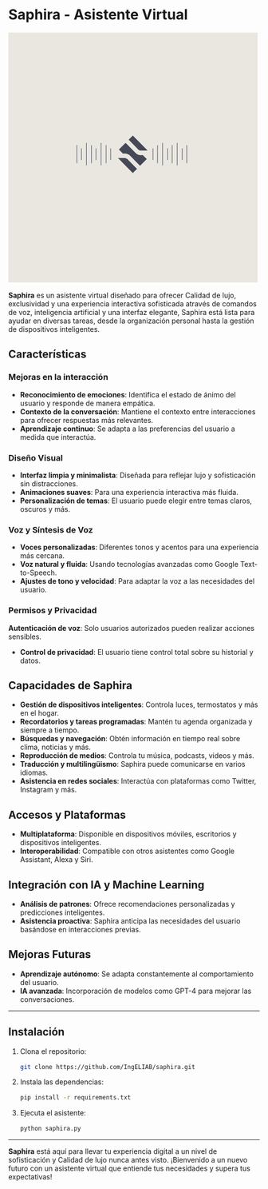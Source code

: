 # Saphira - Asistente Virtual
![CyberPassGen](Saphira_Logo.png)

**Saphira** es un asistente virtual diseñado para ofrecer Calidad de lujo, exclusividad y una experiencia interactiva sofisticada através de comandos de voz, inteligencia artificial y una interfaz elegante, Saphira está lista para ayudar en diversas tareas, desde la organización personal hasta la gestión de dispositivos inteligentes.

## Características

### Mejoras en la interacción
- **Reconocimiento de emociones**: Identifica el estado de ánimo del usuario y responde de manera empática.
- **Contexto de la conversación**: Mantiene el contexto entre interacciones para ofrecer respuestas más relevantes.
- **Aprendizaje continuo**: Se adapta a las preferencias del usuario a medida que interactúa.

### Diseño Visual
- **Interfaz limpia y minimalista**: Diseñada para reflejar lujo y sofisticación sin distracciones.
- **Animaciones suaves**: Para una experiencia interactiva más fluida.
- **Personalización de temas**: El usuario puede elegir entre temas claros, oscuros y más.

### Voz y Síntesis de Voz
- **Voces personalizadas**: Diferentes tonos y acentos para una experiencia más cercana.
- **Voz natural y fluida**: Usando tecnologías avanzadas como Google Text-to-Speech.
- **Ajustes de tono y velocidad**: Para adaptar la voz a las necesidades del usuario.

### Permisos y Privacidad                                                                                             
**Autenticación de voz**: Solo usuarios autorizados pueden realizar acciones sensibles.
- **Control de privacidad**: El usuario tiene control total sobre su historial y datos.

## Capacidades de Saphira

- **Gestión de dispositivos inteligentes**: Controla luces, termostatos y más en el hogar.
- **Recordatorios y tareas programadas**: Mantén tu agenda organizada y siempre a tiempo.
- **Búsquedas y navegación**: Obtén información en tiempo real sobre clima, noticias y más.
- **Reproducción de medios**: Controla tu música, podcasts, videos y más.
- **Traducción y multilingüismo**: Saphira puede comunicarse en varios idiomas.
- **Asistencia en redes sociales**: Interactúa con plataformas como Twitter, Instagram y más.

## Accesos y Plataformas

- **Multiplataforma**: Disponible en dispositivos móviles, escritorios y dispositivos inteligentes.
- **Interoperabilidad**: Compatible con otros asistentes como Google Assistant, Alexa y Siri.

## Integración con IA y Machine Learning

- **Análisis de patrones**: Ofrece recomendaciones personalizadas y predicciones inteligentes.
- **Asistencia proactiva**: Saphira anticipa las necesidades del usuario basándose en interacciones previas.

## Mejoras Futuras

- **Aprendizaje autónomo**: Se adapta constantemente al comportamiento del usuario.
- **IA avanzada**: Incorporación de modelos como GPT-4 para mejorar las conversaciones.

---

## Instalación

1. Clona el repositorio:
   ```bash
   git clone https://github.com/IngELIAB/saphira.git
   ```

2. Instala las dependencias:
   ```bash
   pip install -r requirements.txt
   ```

3. Ejecuta el asistente:
   ```bash
   python saphira.py
   ```

---

**Saphira** está aquí para llevar tu experiencia digital a un nivel de sofisticación y Calidad de lujo nunca antes visto. ¡Bienvenido a un nuevo futuro con un asistente virtual que entiende tus necesidades y supera tus expectativas!
